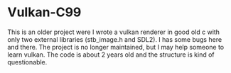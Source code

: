 # Vulkan-C99
This is an older project were I wrote a vulkan renderer in good old c with only two external libraries (stb_image.h and SDL2). I has some bugs here and there. The project is no longer maintained, but I may help someone to learn vulkan. The code is about 2 years old and the structure is kind of questionable.
